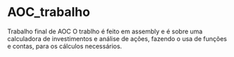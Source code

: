 # AOC_trabalho
Trabalho final de AOC
O trablho é feito em assembly e é sobre uma calculadora de investimentos e análise de ações, fazendo o usa de funções e contas, para os cálculos necessários.
